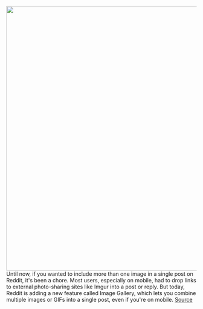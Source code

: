 <img src='https://cdn.vox-cdn.com/thumbor/HJgM50ZeMxxUokY9Ar6ZHEKqlK8=/0x0:1627x1067/1200x800/filters:focal(684x404:944x664)/cdn.vox-cdn.com/uploads/chorus_image/image/67061638/reddit_galleries_example.0.jpg' width='700px' /><br/>
Until now, if you wanted to include more than one image in a single post on Reddit, it's been a chore. Most users, especially on mobile, had to drop links to external photo-sharing sites like Imgur into a post or reply. But today, Reddit is adding a new feature called Image Gallery, which lets you combine multiple images or GIFs into a single post, even if you're on mobile.
<a href='https://www.theverge.com/2020/7/15/21324962/reddit-image-gallery-feature-announced-gifs-imgur'> Source <a/>